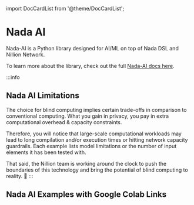 import DocCardList from '@theme/DocCardList';

# Nada AI

Nada-AI is a Python library designed for AI/ML on top of Nada DSL and Nillion Network.

To learn more about the library, check out the full [Nada-AI docs here](/nada-ai-introduction).

:::info
## Nada AI Limitations

The choice for blind computing implies certain trade-offs in comparison to conventional computing. What you gain in privacy, you pay in extra computational overhead & capacity constraints.

Therefore, you will notice that large-scale computational workloads may lead to long compilation and/or execution times or hitting network capacity guardrails. Each example lists model limitations or the number of input elements it has been tested with.

That said, the Nillion team is working around the clock to push the boundaries of this technology and bring the potential of blind computing to reality. 🚀
:::

## Nada AI Examples with Google Colab Links

<DocCardList/>